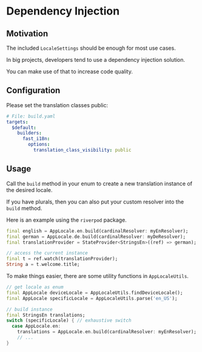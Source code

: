 # Dependency Injection

## Motivation

The included `LocaleSettings` should be enough for most use cases.

In big projects, developers tend to use a dependency injection solution.

You can make use of that to increase code quality.

## Configuration

Please set the translation classes public:

```yaml
# File: build.yaml
targets:
  $default:
    builders:
      fast_i18n:
        options:
          translation_class_visibility: public
```

## Usage

Call the `build` method in your enum to create a new translation instance of the desired locale.

If you have plurals, then you can also put your custom resolver into the `build` method.

Here is an example using the `riverpod` package.

```dart
final english = AppLocale.en.build(cardinalResolver: myEnResolver);
final german = AppLocale.de.build(cardinalResolver: myDeResolver);
final translationProvider = StateProvider<StringsEn>((ref) => german); // set it

// access the current instance
final t = ref.watch(translationProvider);
String a = t.welcome.title;
```

To make things easier, there are some utility functions in `AppLocaleUtils`.

```dart
// get locale as enum
final AppLocale deviceLocale = AppLocaleUtils.findDeviceLocale();
final AppLocale specificLocale = AppLocaleUtils.parse('en_US');

// build instance
final StringsEn translations;
switch (specificLocale) { // exhaustive switch
  case AppLocale.en:
    translations = AppLocale.en.build(cardinalResolver: myEnResolver);
    // ...
}
```